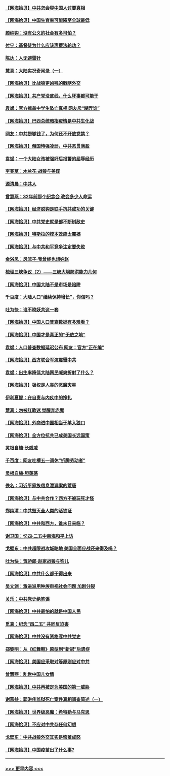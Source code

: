 #### [【网海拾贝】中共怎会容中国人讨要真相](../pages/nsc993/n12952161.md?t=05160602) 
#### [【网海拾贝】中国生育率可能降至全球最低](../pages/nsc993/n12948793.md?t=05160602) 
#### [颜纯钩：没有公义的社会有多可怕？](../pages/nsc993/n12947626.md?t=05160602) 
#### [付宁：基督徒为什么应该声援法轮功？](../pages/nsc993/n12947233.md?t=05160602) 
#### [陈达：人无避雷针](../pages/nsc993/n12947098.md?t=05160602) 
#### [慧真：大陆实况奇闻录（一）](../pages/nsc993/n12945811.md?t=05160602) 
#### [【网海拾贝】比战狼更凶残的戳瞎外交](../pages/nsc993/n12945717.md?t=05160602) 
#### [【网海拾贝】共产党没底线，什么坏事都可能干](../pages/nsc993/n12942090.md?t=05160602) 
#### [袁斌：官方掩盖中学生坠亡真相 网友斥“糊弄谁”](../pages/nsc993/n12942029.md?t=05160602) 
#### [【网海拾贝】巴西总统暗指疫情是中共生化战](../pages/nsc993/n12938999.md?t=05160602) 
#### [网友：中共捞够钱了，为何还不开放党禁？](../pages/nsc993/n12938952.md?t=05160602) 
#### [【网海拾贝】俄国恃强凌弱，中共恶贯满盈](../pages/nsc993/n12936626.md?t=05160602) 
#### [袁斌：一个大陆女孩被强奸后报警的屈辱经历](../pages/nsc993/n12936547.md?t=05160602) 
#### [李春草：木兰花·战狼与美谍](../pages/nsc993/n12935995.md?t=05160602) 
#### [源清晨：中共人](../pages/nsc993/n12935589.md?t=05160602) 
#### [曾慧燕：32年前那个纪念会 改变多少人命运](../pages/nsc993/n12934233.md?t=05160602) 
#### [【网海拾贝】经济脱钩是联手抗共成功的关键](../pages/nsc993/n12934176.md?t=05160602) 
#### [【网海拾贝】中共党史就是部不断树敌史](../pages/nsc993/n12932844.md?t=05160602) 
#### [【网海拾贝】特斯拉的模本效应太震撼](../pages/nsc993/n12925626.md?t=05160602) 
#### [【网海拾贝】与中共和平竞争注定要失败](../pages/nsc993/n12923326.md?t=05160602) 
#### [金浴凤：风流子‧我曾经也想姓赵](../pages/nsc993/n12920911.md?t=05160602) 
#### [梳理三峡争议（2）——三峡大坝防洪能力几何](../pages/nsc993/n12920173.md?t=05160602) 
#### [【网海拾贝】中国大陆不是市场是陷阱](../pages/nsc993/n12920143.md?t=05160602) 
#### [千百度：大陆人口“继续保持增长”，你信吗？](../pages/nsc993/n12918946.md?t=05160602) 
#### [吐为快：谁不晓妖共这一套](../pages/nsc993/n12918941.md?t=05160602) 
#### [【网海拾贝】中国人口普查数据有多难看？](../pages/nsc993/n12917822.md?t=05160602) 
#### [【网海拾贝】中国才是真正的“无依之地”](../pages/nsc993/n12915845.md?t=05160602) 
#### [袁斌：人口普查数据延迟公布 网友：官方“正在编”](../pages/nsc993/n12915748.md?t=05160602) 
#### [【网海拾贝】西方联合军演震慑中共](../pages/nsc993/n12913466.md?t=05160602) 
#### [袁斌：出生率降低大陆网民喊爽折射了什么？](../pages/nsc993/n12913365.md?t=05160602) 
#### [【网海拾贝】极权是人类的恶魔灾星](../pages/nsc993/n12910697.md?t=05160602) 
#### [伊利夏提：在自责与内疚中的挣扎](../pages/nsc993/n12910493.md?t=05160602) 
#### [慧真：勿被红歌迷 觉醒弃赤魔](../pages/nsc993/n12910485.md?t=05160602) 
#### [【网海拾贝】外商进中国相当于羊入狼口](../pages/nsc993/n12908274.md?t=05160602) 
#### [【网海拾贝】全方位抗共已成美国长远国策](../pages/nsc993/n12906878.md?t=05160602) 
#### [灵根自植‧长戚戚](../pages/nsc993/n12905585.md?t=05160602) 
#### [千百度：网友吐槽五一调休“折腾劳动者”](../pages/nsc993/n12905934.md?t=05160602) 
#### [灵根自植‧坦荡荡](../pages/nsc993/n12905562.md?t=05160602) 
#### [佚名：习近平家族信息泄漏案的荒唐](../pages/nsc993/n12904705.md?t=05160602) 
#### [【网海拾贝】与中共合作？西方不被玩死才怪](../pages/nsc993/n12903873.md?t=05160602) 
#### [郑纯清：中共毁灭全人类的活铁证](../pages/nsc993/n12903785.md?t=05160602) 
#### [【网海拾贝】中共和西方，谁末日来临？](../pages/nsc993/n12903482.md?t=05160602) 
#### [谢卫国：忆四‧二五中南海和平上访](../pages/nsc993/n12902192.md?t=05160602) 
#### [戈壁东：中共超限战攻城略地 美国全面应战还来得及吗？](../pages/nsc993/n12902297.md?t=05160602) 
#### [吐为快：贺骄郎‧赵家战狼与狗儿](../pages/nsc993/n12902280.md?t=05160602) 
#### [【网海拾贝】中共什么都干得出来](../pages/nsc993/n12897500.md?t=05160602) 
#### [吴文渊：激进派用种族审视社会问题 加剧分裂](../pages/nsc993/n12893881.md?t=05160602) 
#### [关乐：中共党史绝笔谣](../pages/nsc993/n12897270.md?t=05160602) 
#### [【网海拾贝】中共最怕的就是中国人民](../pages/nsc993/n12894705.md?t=05160602) 
#### [觅真：纪念“四二五” 共同反迫害](../pages/nsc993/n12894553.md?t=05160602) 
#### [【网海拾贝】中共没有资格写中共党史](../pages/nsc993/n12892231.md?t=05160602) 
#### [郑黎明：从《红舞鞋》原型到“新冠”后遗症](../pages/nsc993/n12890469.md?t=05160602) 
#### [【网海拾贝】美国应采取对等原则应对中共](../pages/nsc993/n12889176.md?t=05160602) 
#### [曾慧燕：乱世中国儿女情](../pages/nsc993/n12887931.md?t=05160602) 
#### [【网海拾贝】中共再被定为美国的第一威胁](../pages/nsc993/n12887580.md?t=05160602) 
#### [谢燕益：郭洪伟监狱死亡案件真相调查简述（一）](../pages/nsc993/n12885648.md?t=05160602) 
#### [【网海拾贝】世界级恶魔：希特勒与马克思](../pages/nsc993/n12884062.md?t=05160602) 
#### [【网海拾贝】不应对中共存任何幻想](../pages/nsc993/n12881460.md?t=05160602) 
#### [戈壁东：中共战狼外交其实是恼羞成怒](../pages/nsc993/n12880392.md?t=05160602) 
#### [【网海拾贝】中国疫苗出了什么事?](../pages/nsc993/n12879124.md?t=05160602) 

----
#### [ >>> 更早内容 <<< ](../indexes/nsc993-earlier.md)
